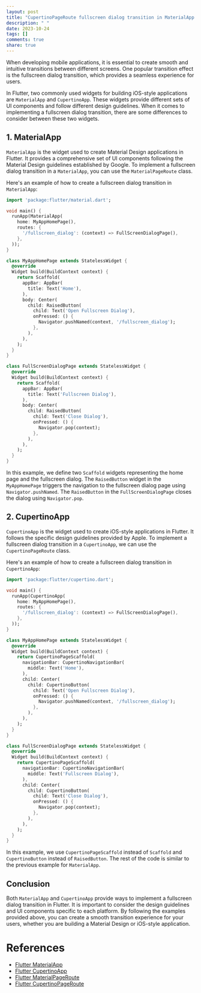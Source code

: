 ```yaml
---
layout: post
title: "CupertinoPageRoute fullscreen dialog transition in MaterialApp vs CupertinoApp"
description: " "
date: 2023-10-24
tags: []
comments: true
share: true
---
```


When developing mobile applications, it is essential to create smooth and intuitive transitions between different screens. One popular transition effect is the fullscreen dialog transition, which provides a seamless experience for users.

In Flutter, two commonly used widgets for building iOS-style applications are `MaterialApp` and `CupertinoApp`. These widgets provide different sets of UI components and follow different design guidelines. When it comes to implementing a fullscreen dialog transition, there are some differences to consider between these two widgets.

## 1. MaterialApp

`MaterialApp` is the widget used to create Material Design applications in Flutter. It provides a comprehensive set of UI components following the Material Design guidelines established by Google. To implement a fullscreen dialog transition in a `MaterialApp`, you can use the `MaterialPageRoute` class.

Here's an example of how to create a fullscreen dialog transition in `MaterialApp`:

```dart
import 'package:flutter/material.dart';

void main() {
  runApp(MaterialApp(
    home: MyAppHomePage(),
    routes: {
      '/fullscreen_dialog': (context) => FullScreenDialogPage(),
    },
  ));
}

class MyAppHomePage extends StatelessWidget {
  @override
  Widget build(BuildContext context) {
    return Scaffold(
      appBar: AppBar(
        title: Text('Home'),
      ),
      body: Center(
        child: RaisedButton(
          child: Text('Open Fullscreen Dialog'),
          onPressed: () {
            Navigator.pushNamed(context, '/fullscreen_dialog');
          },
        ),
      ),
    );
  }
}

class FullScreenDialogPage extends StatelessWidget {
  @override
  Widget build(BuildContext context) {
    return Scaffold(
      appBar: AppBar(
        title: Text('Fullscreen Dialog'),
      ),
      body: Center(
        child: RaisedButton(
          child: Text('Close Dialog'),
          onPressed: () {
            Navigator.pop(context);
          },
        ),
      ),
    );
  }
}
```

In this example, we define two `Scaffold` widgets representing the home page and the fullscreen dialog. The `RaisedButton` widget in the `MyAppHomePage` triggers the navigation to the fullscreen dialog page using `Navigator.pushNamed`. The `RaisedButton` in the `FullScreenDialogPage` closes the dialog using `Navigator.pop`.

## 2. CupertinoApp

`CupertinoApp` is the widget used to create iOS-style applications in Flutter. It follows the specific design guidelines provided by Apple. To implement a fullscreen dialog transition in a `CupertinoApp`, we can use the `CupertinoPageRoute` class.

Here's an example of how to create a fullscreen dialog transition in `CupertinoApp`:

```dart
import 'package:flutter/cupertino.dart';

void main() {
  runApp(CupertinoApp(
    home: MyAppHomePage(),
    routes: {
      '/fullscreen_dialog': (context) => FullScreenDialogPage(),
    },
  ));
}

class MyAppHomePage extends StatelessWidget {
  @override
  Widget build(BuildContext context) {
    return CupertinoPageScaffold(
      navigationBar: CupertinoNavigationBar(
        middle: Text('Home'),
      ),
      child: Center(
        child: CupertinoButton(
          child: Text('Open Fullscreen Dialog'),
          onPressed: () {
            Navigator.pushNamed(context, '/fullscreen_dialog');
          },
        ),
      ),
    );
  }
}

class FullScreenDialogPage extends StatelessWidget {
  @override
  Widget build(BuildContext context) {
    return CupertinoPageScaffold(
      navigationBar: CupertinoNavigationBar(
        middle: Text('Fullscreen Dialog'),
      ),
      child: Center(
        child: CupertinoButton(
          child: Text('Close Dialog'),
          onPressed: () {
            Navigator.pop(context);
          },
        ),
      ),
    );
  }
}
```

In this example, we use `CupertinoPageScaffold` instead of `Scaffold` and `CupertinoButton` instead of `RaisedButton`. The rest of the code is similar to the previous example for `MaterialApp`.

## Conclusion

Both `MaterialApp` and `CupertinoApp` provide ways to implement a fullscreen dialog transition in Flutter. It is important to consider the design guidelines and UI components specific to each platform. By following the examples provided above, you can create a smooth transition experience for your users, whether you are building a Material Design or iOS-style application.

# References
- [Flutter MaterialApp](https://api.flutter.dev/flutter/material/MaterialApp-class.html)
- [Flutter CupertinoApp](https://api.flutter.dev/flutter/cupertino/CupertinoApp-class.html)
- [Flutter MaterialPageRoute](https://api.flutter.dev/flutter/material/MaterialPageRoute-class.html)
- [Flutter CupertinoPageRoute](https://api.flutter.dev/flutter/cupertino/CupertinoPageRoute-class.html)